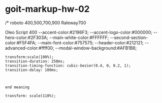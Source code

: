 # goit-markup-hw-02
/* roboto 400,500,700,900
Raleway700 

Oleo Script 400
--accent-color:#2196F3;
    --accent-logo-color:#000000;
    --hero-color:#2F303A;
    --main-white-color:#FFFFFF;
    --second-section-color:#F5F4FA;
    --main-font-color:#757575;
    --header-color:#212121;
    --advanced-color:#ffff00;
    --modal-window-background:#AFB1B8;

    transform:scale(100%);
    transition-duration: 250ms;
    transition-timing-function: cubic-bezier(0.4, 0, 0.2, 1);
    transition-delay: 100ms;



    end meaning

    transform: scale(110%);